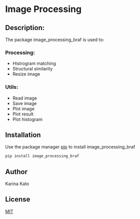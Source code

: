 # Image Processing

## Description:

The package image_processing_braf is used to:

### Processing:

- Histrogram matching
- Structural similarity
- Resize image

### Utils:

- Read image
- Save image
- Plot image
- Plot result
- Plot histogram

## Installation

Use the package manager [pip](https://pip.pypa.io/en/stable/) to install image_processing_braf

```bash
pip install image_processing_braf
```
## Author
Karina Kato

## License
[MIT](https://choosealicense.com/licenses/mit/)